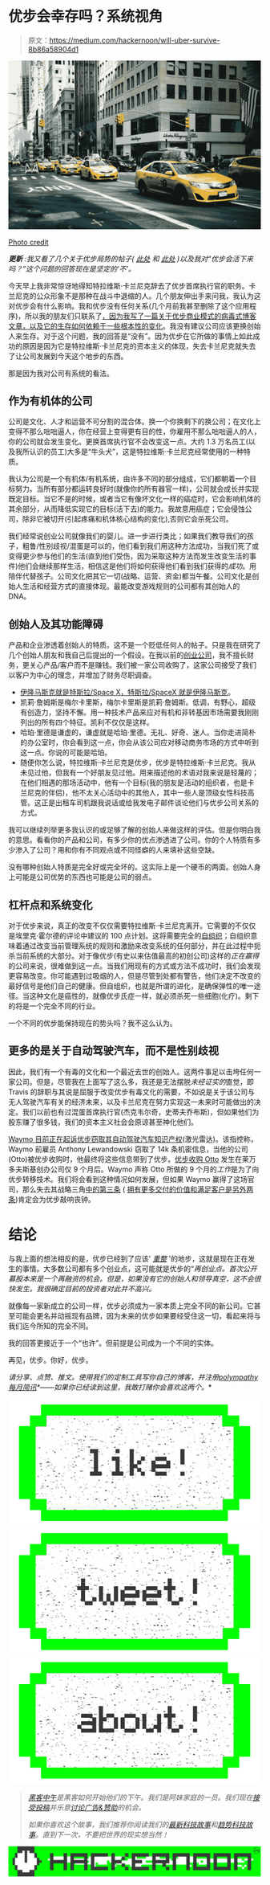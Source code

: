 # 优步会幸存吗？系统视角

> 原文：<https://medium.com/hackernoon/will-uber-survive-8b86a58904d1>

![](img/fc9a3f22243ccfc6fececc694e081435.png)

[Photo credit](http://mashable.com/2017/01/02/ride-sharing-study-january-2017/#S82kvf5BiPqO)

***更新*** *:我又看了几个关于优步局势的帖子(* [*此处*](http://www.nakedcapitalism.com/2017/06/wheels-come-off-uber.html) *和* [*此处*](https://hbr.org/2017/06/uber-cant-be-fixed-its-time-for-regulators-to-shut-it-down) *)以及我对“优步会活下来吗？”这个问题的回答现在是坚定的‘不’。*

今天早上我非常惊讶地得知特拉维斯·卡兰尼克辞去了优步首席执行官的职务。卡兰尼克的公众形象不是那种在战斗中退缩的人。几个朋友伸出手来问我，我认为这对优步会有什么影响。我和优步没有任何关系(几个月前我甚至删除了这个应用程序)，所以我的朋友们只联系了[，因为我写了一篇关于优步商业模式的病毒式博客文章，以及它的生存如何依赖于一些根本性的变化](https://www.linkedin.com/pulse/why-companies-like-lyft-uber-postmates-instacart-etc-never-fabode?trk=v-feed&lipi=urn%3Ali%3Apage%3Ad_flagship3_feed%3BwCmN6fgS6m9hLBSgrSh7PA%3D%3D)。我没有建议公司应该更换创始人来生存。对于这个问题，我的回答是“没有”。因为优步在它所做的事情上如此成功的原因是因为它是特拉维斯·卡兰尼克的资本主义的体现，失去卡兰尼克就失去了让公司发展到今天这个地步的东西。

那是因为我对公司有系统的看法。

## 作为有机体的公司

公司是文化、人才和运营不可分割的混合体。换一个你换剩下的换公司；在文化上变得不那么咄咄逼人，你在经营上变得更有目的性，你雇用不那么咄咄逼人的人，你的公司就会发生变化。更换首席执行官不会改变这一点。大约 1.3 万名员工(以及我所认识的员工)大多是“牛头犬”，这是特拉维斯·卡兰尼克经常使用的一种特质。

我认为公司是一个有机体/有机系统，由许多不同的部分组成，它们都朝着一个目标努力。当所有部分都运转良好时(就像你的所有器官一样)，公司就会成长并实现既定目标。当它不是的时候，或者当它有像坏文化一样的癌症时，它会影响机体的其余部分，从而降低实现它的目标(活下去)的能力。我故意用癌症；它会侵蚀公司，除非它被切开(引起疼痛和机体核心结构的变化),否则它会杀死公司。

我们经常说创业公司就像我们的婴儿。进一步进行类比；如果我们教导我们的孩子，粗鲁/性别歧视/混蛋是可以的，他们看到我们用这种方法成功，当我们死了或变得更少参与他们的生活(直到他们受伤，因为采取这种方法而发生改变生活的事件)他们会继续那样生活，相信这是他们将如何获得他们看到我们获得的*成功*。用陪伴代替孩子。公司文化把其它一切(战略、运营、资金)都当午餐。公司文化是创始人生活和经营方式的直接体现。最能改变游戏规则的公司都有其创始人的 DNA。

## 创始人及其功能障碍

产品和企业渗透着创始人的特质。这不是一个贬低任何人的帖子。只是我在研究了几个创始人朋友和我自己后提出的一个假设。在我以前的[创业公司](http://www.chicagobusiness.com/article/20130930/NEWS08/130939998/power2switch-acquired-by-rival)，我不擅长财务，更关心产品/客户而不是赚钱。我们被一家公司收购了，这家公司接受了我们以客户为中心的理念，并增加了财务尽职调查。

*   [伊隆马斯克就是特斯拉/Space X，特斯拉/SpaceX 就是伊隆马斯克](https://www.linkedin.com/pulse/teslas-high-stock-price-has-less-do-withelectric-cars-seyi-fabode?trk=v-feed&lipi=urn%3Ali%3Apage%3Ad_flagship3_feed%3BkYoteU3H%2FLV%2FRcfIe7G56Q%3D%3D)。
*   凯莉·詹姆斯是梅尔卡里斯，梅尔卡里斯是凯莉·詹姆斯。低调，有野心，超级有创造力，坚持不懈。用一种技术产品来应对有机和非转基因市场需要我刚刚列出的所有四个特征。凯利不仅仅是这样。
*   哈珀·里德是谦虚的，谦虚就是哈珀·里德。无礼、好奇、迷人。当你走进简朴的办公室时，你会看到这一点，你会从该公司应对移动商务市场的方式中听到这一点。你说的可能是哈珀。
*   随便你怎么说，特拉维斯·卡兰尼克是优步，优步是特拉维斯·卡兰尼克。我从未见过他，但我有一个好朋友见过他。用来描述他的术语对我来说是轻蔑的；在他们相遇的那场活动中，他有一个目标(我的朋友是活动的组织者，也是卡兰尼克的伴侣)，他不太关心活动中的其他人，其中一些人是顶级女性科技高管。这正是出租车司机跟我说话或给我发电子邮件谈论他们与优步公司关系的方式。

我可以继续列举更多我认识的或足够了解的创始人来做这样的评估。但是你明白我的意思。看看你的产品和公司，有多少你的优点渗透进了公司。你的个人特质有多少渗入了公司？用和你有不同观点或不同怪癖的人来填补这些空缺。

没有哪种创始人特质是完全好或完全坏的。这实际上是一个硬币的两面。创始人身上可能是公司优势的东西也可能是公司的弱点。

## 杠杆点和系统变化

对于优步来说，真正的改变不仅仅需要特拉维斯·卡兰尼克离开。它需要的不仅仅是埃里克·霍尔德的评论中建议的 100 点计划。这将需要完全的[自组织](http://amzn.to/2rVEEWs)；自组织意味着通过改变当前管理系统的规则和激励来改变系统的任何部分，并在此过程中扼杀当前系统的大部分。对于像优步(有史以来估值最高的初创公司)这样的*正在赢得*的公司来说，很难做到这一点。当我们用现有的方式或方法不成功时，我们会发现更容易改变。你可能遇到过吸烟的人，但是尽管到处都有警告，他们决定不改变的最好信号是他们自己的健康。但自组织，也就是所谓的进化，是确保弹性的唯一途径。当这种文化是癌性的，就像优步氏症一样，就必须杀死一些细胞(化疗)。剩下的将是一个完全不同的行业。

一个不同的优步能保持现在的势头吗？我不这么认为。

## 更多的是关于自动驾驶汽车，而不是性别歧视

因此，我们有一个有毒的文化和一个最近去世的创始人。这两件事足以击垮任何一家公司。但是，尽管我在上面写了这么多，我还是无法摆脱*未经证实的*直觉，即 Travis 的辞职与其说是屈服于改变优步有毒文化的需要，不如说是关于该公司与无人驾驶汽车有关的经济未来，以及卡兰尼克在努力实现这一未来时可能做出的决定。我们以前也有过混蛋首席执行官(杰克韦尔奇，史蒂夫乔布斯)，但如果他们为股东赚了很多钱，我们的资本主义社会会原谅甚至神化他们。

[Waymo 目前正在起诉优步窃取其自动驾驶汽车知识产权](https://qz.com/981805/why-is-alphabets-waymo-googl-suing-uber-over-self-driving-car-trade-secrets/)(激光雷达)。该指控称，Waymo 前雇员 Anthony Lewandowski 窃取了 14k 条机密信息，当他的公司(Otto)被优步收购时，他最终将这些信息带到了优步。[优步收购 Otto](https://www.recode.net/2016/8/18/12540068/uber-paid-680-million-for-self-driving-truck-company-otto-for-the-tech-not-the-trucks) 发生在莱万多夫斯基创办公司仅 9 个月后。Waymo 声称 Otto 所做的 9 个月的*工作*是为了向优步转移技术。我们将会看到这种情况如何发展，但如果 Waymo 赢得了这场官司，那么失去其战略三角[中的第三条](https://www.linkedin.com/pulse/why-companies-like-lyft-uber-postmates-instacart-etc-never-fabode?trk=v-feed&lipi=urn%3Ali%3Apage%3Ad_flagship3_feed%3BwCmN6fgS6m9hLBSgrSh7PA%3D%3D) ( [拥有更多交付的价值和满足客户是另外两条](https://www.linkedin.com/pulse/why-companies-like-lyft-uber-postmates-instacart-etc-never-fabode?trk=v-feed&lipi=urn%3Ali%3Apage%3Ad_flagship3_feed%3BwCmN6fgS6m9hLBSgrSh7PA%3D%3D))肯定会为优步敲响丧钟。

# 结论

与我上面的想法相反的是，优步已经到了应该' [*重整*](http://www.businessinsider.com/how-twitter-was-founded-2011-4) '的地步，这就是现在正在发生的事情。大多数公司都有多个创业点，这可能就是优步的“*再创业点。首次公开募股本来是一个再融资的机会。但是，如果没有它的创始人和领导真空，这不会很快发生。我很确定目前的投资者对此并不高兴。*

就像每一家新成立的公司一样，优步必须成为一家本质上完全不同的新公司。它甚至可能会更名并动摇现有品牌，因为未来的优步如果要经受住这一切，看起来将与我们迄今所知的完全不同。

我的回答更接近于一个“也许”。但前提是公司成为一个不同的实体。

再见，优步。你好，优步。

*请分享、点赞、推文。*[](http://www.harperjacobs.com/writeyourownpost/)**使用我们的定制工具写你自己的博客，并注册*[*polympathy 每月简讯*](https://www.getrevue.co/profile/seyifabo?utm_campaign=Issue&utm_content=forwarded&utm_medium=email&utm_source=Seyi+Fabode)*——如果你已经读到这里，我敢打赌你会喜欢这两个。**

*[![](img/50ef4044ecd4e250b5d50f368b775d38.png)](http://bit.ly/HackernoonFB)**[![](img/979d9a46439d5aebbdcdca574e21dc81.png)](https://goo.gl/k7XYbx)**[![](img/2930ba6bd2c12218fdbbf7e02c8746ff.png)](https://goo.gl/4ofytp)*

> *[黑客中午](http://bit.ly/Hackernoon)是黑客如何开始他们的下午。我们是阿妹家庭的一员。我们现在[接受投稿](http://bit.ly/hackernoonsubmission)并乐意[讨论广告&赞助](mailto:partners@amipublications.com)的机会。*
> 
> *如果你喜欢这个故事，我们推荐你阅读我们的[最新科技故事](http://bit.ly/hackernoonlatestt)和[趋势科技故事](https://hackernoon.com/trending)。直到下一次，不要把世界的现实想当然！*

*![](img/be0ca55ba73a573dce11effb2ee80d56.png)*